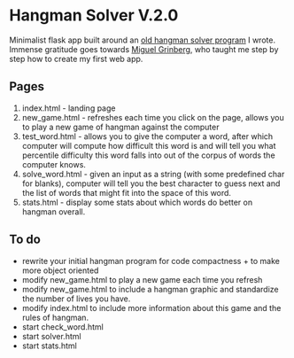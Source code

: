 # Hangman Solver V.2.0

Minimalist flask app built around an [old hangman solver program](url-to-my-old-repo) I wrote. Immense gratitude goes towards [Miguel Grinberg](url-to-flask-tutorial), who taught me step by step how to create my first web app.

## Pages
1. index.html - landing page
2. new_game.html - refreshes each time you click on the page, allows you to play a new game of hangman against the computer
3. test_word.html - allows you to give the computer a word, after which computer will compute how difficult this word is and will tell you what percentile difficulty this word falls into out of the corpus of words the computer knows.
4. solve_word.html - given an input as a string (with some predefined char for blanks), computer will tell you the best character to guess next and the list of words that might fit into the space of this word.
5. stats.html - display some stats about which words do better on hangman overall.

## To do
* rewrite your initial hangman program for code compactness + to make more object oriented
* modify new_game.html to play a new game each time you refresh
* modify new_game.html to include a hangman graphic and standardize the number of lives you have.
* modify index.html to include more information about this game and the rules of hangman.
* start check_word.html
* start solver.html
* start stats.html